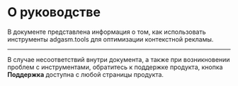 # О руководстве

В документе представлена информация о том, как использовать инструменты adgasm.tools для оптимизации контекстной рекламы.

---

В случае несоответствий внутри документа, а также при возникновении проблем с инструментами, обратитесь к поддержке продукта, кнопка **Поддержка** доступна с любой страницы продукта.
